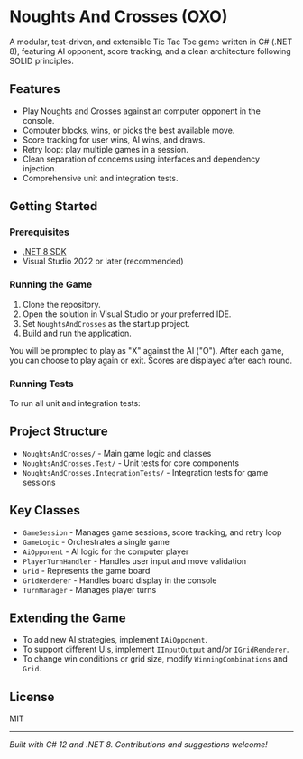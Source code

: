 # Noughts And Crosses (OXO)

A modular, test-driven, and extensible Tic Tac Toe game written in C# (.NET 8), featuring AI opponent, score tracking, and a clean architecture following SOLID principles.

## Features

- Play Noughts and Crosses against an computer opponent in the console.
- Computer blocks, wins, or picks the best available move.
- Score tracking for user wins, AI wins, and draws.
- Retry loop: play multiple games in a session.
- Clean separation of concerns using interfaces and dependency injection.
- Comprehensive unit and integration tests.

## Getting Started

### Prerequisites

- [.NET 8 SDK](https://dotnet.microsoft.com/download/dotnet/8.0)
- Visual Studio 2022 or later (recommended)

### Running the Game

1. Clone the repository.
2. Open the solution in Visual Studio or your preferred IDE.
3. Set `NoughtsAndCrosses` as the startup project.
4. Build and run the application.

You will be prompted to play as "X" against the AI ("O"). After each game, you can choose to play again or exit. Scores are displayed after each round.

### Running Tests

To run all unit and integration tests:

## Project Structure

- `NoughtsAndCrosses/` - Main game logic and classes
- `NoughtsAndCrosses.Test/` - Unit tests for core components
- `NoughtsAndCrosses.IntegrationTests/` - Integration tests for game sessions

## Key Classes

- `GameSession` - Manages game sessions, score tracking, and retry loop
- `GameLogic` - Orchestrates a single game
- `AiOpponent` - AI logic for the computer player
- `PlayerTurnHandler` - Handles user input and move validation
- `Grid` - Represents the game board
- `GridRenderer` - Handles board display in the console
- `TurnManager` - Manages player turns

## Extending the Game

- To add new AI strategies, implement `IAiOpponent`.
- To support different UIs, implement `IInputOutput` and/or `IGridRenderer`.
- To change win conditions or grid size, modify `WinningCombinations` and `Grid`.

## License

MIT

---

*Built with C# 12 and .NET 8. Contributions and suggestions welcome!*

